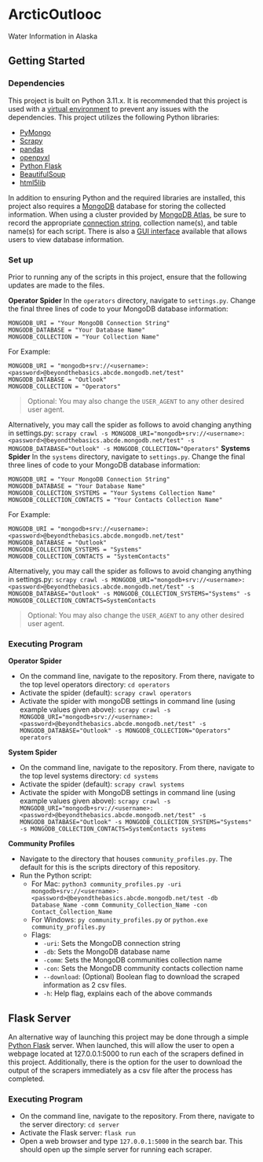 # ArcticOutlooc
Water Information in Alaska

## Getting Started
### Dependencies
This project is built on Python 3.11.x. It is recommended that this project is used with a [virtual environment](https://docs.python.org/3/library/venv.html) to prevent any issues with the dependencies. 
This project utilizes the following Python libraries:
* [PyMongo](https://pymongo.readthedocs.io/en/stable/)
* [Scrapy](https://docs.scrapy.org/en/latest/)
* [pandas](https://pandas.pydata.org/docs/)
* [openpyxl](https://openpyxl.readthedocs.io/en/stable/)
* [Python Flask](https://flask.palletsprojects.com/en/3.0.x/)
* [BeautifulSoup](https://www.crummy.com/software/BeautifulSoup/)
* [html5lib](https://pypi.org/project/html5lib/)

In addition to ensuring Python and the required libraries are installed, this project also requires a [MongoDB](https://www.mongodb.com/) database for storing the collected information. When using a cluster provided by [MongoDB Atlas](https://www.mongodb.com/atlas/database), be sure to record the appropriate [connection string](https://www.mongodb.com/basics/mongodb-connection-string), collection name(s), and table name(s) for each script. There is also a [GUI interface](https://www.mongodb.com/products/compass) available that allows users to view database information.

### Set up
Prior to running any of the scripts in this project, ensure that the following updates are made to the files.

**Operator Spider**
In the `operators` directory, navigate to `settings.py`. Change the final three lines of code to your MongoDB database information:
```
MONGODB_URI = "Your MongoDB Connection String"
MONGODB_DATABASE = "Your Database Name"
MONGODB_COLLECTION = "Your Collection Name"
```

For Example:
```
MONGODB_URI = "mongodb+srv://<username>:<password>@beyondthebasics.abcde.mongodb.net/test"
MONGODB_DATABASE = "Outlook"
MONGODB_COLLECTION = "Operators"
```
>Optional: You may also change the `USER_AGENT` to any other desired user agent.

Alternatively, you may call the spider as follows to avoid changing anything in settings.py:
`scrapy crawl -s MONGODB_URI="mongodb+srv://<username>:<password>@beyondthebasics.abcde.mongodb.net/test" -s MONGODB_DATABASE="Outlook" -s MONGODB_COLLECTION="Operators"`
**Systems Spider**
In the `systems` directory, navigate to `settings.py`. Change the final three lines of code to your MongoDB database information:
```
MONGODB_URI = "Your MongoDB Connection String"
MONGODB_DATABASE = "Your Database Name"
MONGODB_COLLECTION_SYSTEMS = "Your Systems Collection Name"
MONGODB_COLLECTION_CONTACTS = "Your Contacts Collection Name"
```

For Example:
```
MONGODB_URI = "mongodb+srv://<username>:<password>@beyondthebasics.abcde.mongodb.net/test"
MONGODB_DATABASE = "Outlook"
MONGODB_COLLECTION_SYSTEMS = "Systems"
MONGODB_COLLECTION_CONTACTS = "SystemContacts"
```

Alternatively, you may call the spider as follows to avoid changing anything in settings.py:
`scrapy crawl -s MONGODB_URI="mongodb+srv://<username>:<password>@beyondthebasics.abcde.mongodb.net/test" -s MONGODB_DATABASE="Outlook" -s MONGODB_COLLECTION_SYSTEMS="Systems" -s MONGODB_COLLECTION_CONTACTS=SystemContacts`
>Optional: You may also change the `USER_AGENT` to any other desired user agent.


### Executing Program
**Operator Spider**
* On the command line, navigate to the repository. From there, navigate to the top level operators directory: `cd operators`
* Activate the spider (default): `scrapy crawl operators`
* Activate the spider with mongoDB settings in command line (using example values given above): 
  `scrapy crawl -s MONGODB_URI="mongodb+srv://<username>:<password>@beyondthebasics.abcde.mongodb.net/test" -s MONGODB_DATABASE="Outlook" -s MONGODB_COLLECTION="Operators" operators`

**System Spider**
* On the command line, navigate to the repository. From there, navigate to the top level systems directory: `cd systems`
* Activate the spider (default): `scrapy crawl systems`
* Activate the spider with MongoDB settings in command line (using example values given above): 
  `scrapy crawl -s MONGODB_URI="mongodb+srv://<username>:<password>@beyondthebasics.abcde.mongodb.net/test" -s MONGODB_DATABASE="Outlook" -s MONGODB_COLLECTION_SYSTEMS="Systems" -s MONGODB_COLLECTION_CONTACTS=SystemContacts systems`

**Community Profiles**
* Navigate to the directory that houses `community_profiles.py`. The default for this is the scripts directory of this repository.
* Run the Python script:
    - For Mac: 
    `python3 community_profiles.py -uri mongodb+srv://<username>:<password>@beyondthebasics.abcde.mongodb.net/test -db Database_Name -comm Community_Collection_Name -con Contact_Collection_Name`
    - For Windows: `py community_profiles.py` or `python.exe community_profiles.py`
    - Flags:
      - `-uri`:         Sets the MongoDB connection string
      - `-db`:          Sets the MongoDB database name
      - `-comm`:        Sets the MongoDB communities collection name
      - `-con`:         Sets the MongoDB community contacts collection name
      - `--download`:   (Optional) Boolean flag to download the scraped information as 2 csv files.
      - `-h`:           Help flag, explains each of the above commands

## Flask Server
An alternative way of launching this project may be done through a simple [Python Flask](https://flask.palletsprojects.com/en/3.0.x/) server. When launched, this will allow the user to open a webpage located at 127.0.0.1:5000 to run each of the scrapers defined in this project. Additionally, there is the option for the user to download the output of the scrapers immediately as a csv file after the process has completed.

### Executing Program
* On the command line, navigate to the repository. From there, navigate to the server directory: `cd server`
* Activate the Flask server: `flask run`
* Open a web browser and type `127.0.0.1:5000` in the search bar. This should open up the simple server for running each scraper.